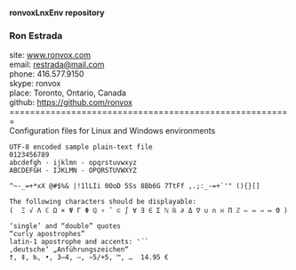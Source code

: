 #### ronvoxLnxEnv repository

### Ron Estrada
site:   www.ronvox.com <br>
email:  restrada@mail.com\
phone:  416.577.9150\
skype:  ronvox\
place:  Toronto, Ontario, Canada\
github: https://github.com/ronvox <br>
=======================================================\
Configuration files for Linux and Windows environments

```
UTF-8 encoded sample plain-text file
0123456789
abcdefgh - ijklmn - opqrstuvwxyz
ABCDEFGH - IJKLMN - OPQRSTUVWXYZ

^~-_=+*xX @#$%& |!1lLIi 0OoD 5Ss 8Bb6G 7TtFf ,.;:_-=+`'" (){}[]

The following characters should be displayable:
(  Ξ √ Λ ℂ Ω × Ψ Γ Φ ℚ ∘ ˘ ⊂ ∫ ∀ ∃ ∈ Σ ℕ ℝ ∂ Δ ∇ ∪ ∩ ℵ Π ℤ ⇐ ⇔ ⇒ ↦ Θ )

‘single’ and “double” quotes
“curly apostrophes”
latin-1 apostrophe and accents: '´`
‚deutsche‘ „Anführungszeichen“
†, ‡, ‰, •, 3–4, —, −5/+5, ™, …  14.95 €
```
